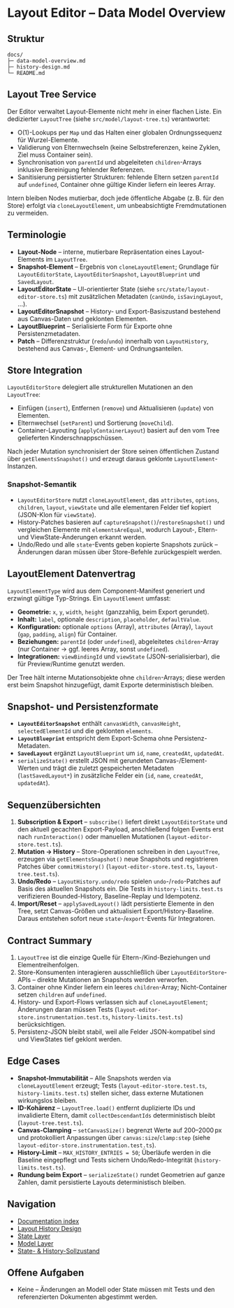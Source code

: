 # Layout Editor – Data Model Overview

## Struktur

```
docs/
├─ data-model-overview.md
├─ history-design.md
└─ README.md
```

## Layout Tree Service

Der Editor verwaltet Layout-Elemente nicht mehr in einer flachen Liste. Ein dedizierter `LayoutTree` (siehe `src/model/layout-tree.ts`) verantwortet:

- O(1)-Lookups per `Map` und das Halten einer globalen Ordnungssequenz für Wurzel-Elemente.
- Validierung von Elternwechseln (keine Selbstreferenzen, keine Zyklen, Ziel muss Container sein).
- Synchronisation von `parentId` und abgeleiteten `children`-Arrays inklusive Bereinigung fehlender Referenzen.
- Sanitisierung persistierter Strukturen: fehlende Eltern setzen `parentId` auf `undefined`, Container ohne gültige Kinder liefern ein leeres Array.

Intern bleiben Nodes mutierbar, doch jede öffentliche Abgabe (z. B. für den Store) erfolgt via `cloneLayoutElement`, um unbeabsichtigte Fremdmutationen zu vermeiden.

## Terminologie

- **Layout-Node** – interne, mutierbare Repräsentation eines Layout-Elements im `LayoutTree`.
- **Snapshot-Element** – Ergebnis von `cloneLayoutElement`; Grundlage für `LayoutEditorState`, `LayoutEditorSnapshot`, `LayoutBlueprint` und `SavedLayout`.
- **LayoutEditorState** – UI-orientierter State (siehe `src/state/layout-editor-store.ts`) mit zusätzlichen Metadaten (`canUndo`, `isSavingLayout`, …).
- **LayoutEditorSnapshot** – History- und Export-Basiszustand bestehend aus Canvas-Daten und geklonten Elementen.
- **LayoutBlueprint** – Serialisierte Form für Exporte ohne Persistenzmetadaten.
- **Patch** – Differenzstruktur (`redo`/`undo`) innerhalb von `LayoutHistory`, bestehend aus Canvas-, Element- und Ordnungsanteilen.

## Store Integration

`LayoutEditorStore` delegiert alle strukturellen Mutationen an den `LayoutTree`:

- Einfügen (`insert`), Entfernen (`remove`) und Aktualisieren (`update`) von Elementen.
- Elternwechsel (`setParent`) und Sortierung (`moveChild`).
- Container-Layouting (`applyContainerLayout`) basiert auf den vom Tree gelieferten Kinderschnappschüssen.

Nach jeder Mutation synchronisiert der Store seinen öffentlichen Zustand über `getElementsSnapshot()` und erzeugt daraus geklonte `LayoutElement`-Instanzen.

### Snapshot-Semantik

- `LayoutEditorStore` nutzt `cloneLayoutElement`, das `attributes`, `options`, `children`, `layout`, `viewState` und alle elementaren Felder tief kopiert (JSON-Klon für `viewState`).
- History-Patches basieren auf `captureSnapshot()`/`restoreSnapshot()` und vergleichen Elemente mit `elementsAreEqual`, wodurch Layout-, Eltern- und ViewState-Änderungen erkannt werden.
- Undo/Redo und alle `state`-Events geben kopierte Snapshots zurück – Änderungen daran müssen über Store-Befehle zurückgespielt werden.

## LayoutElement Datenvertrag

`LayoutElementType` wird aus dem Component-Manifest generiert und erzwingt gültige Typ-Strings. Ein `LayoutElement` umfasst:

- **Geometrie:** `x`, `y`, `width`, `height` (ganzzahlig, beim Export gerundet).
- **Inhalt:** `label`, optionale `description`, `placeholder`, `defaultValue`.
- **Konfiguration:** optionale `options` (Array), `attributes` (Array), `layout` (`gap`, `padding`, `align`) für Container.
- **Beziehungen:** `parentId` (oder `undefined`), abgeleitetes `children`-Array (nur Container → ggf. leeres Array, sonst `undefined`).
- **Integrationen:** `viewBindingId` und `viewState` (JSON-serialisierbar), die für Preview/Runtime genutzt werden.

Der Tree hält interne Mutationsobjekte ohne `children`-Arrays; diese werden erst beim Snapshot hinzugefügt, damit Exporte deterministisch bleiben.

## Snapshot- und Persistenzformate

- **`LayoutEditorSnapshot`** enthält `canvasWidth`, `canvasHeight`, `selectedElementId` und die geklonten `elements`.
- **`LayoutBlueprint`** entspricht dem Export-Schema ohne Persistenz-Metadaten.
- **`SavedLayout`** ergänzt `LayoutBlueprint` um `id`, `name`, `createdAt`, `updatedAt`.
- `serializeState()` erstellt JSON mit gerundeten Canvas-/Element-Werten und trägt die zuletzt gespeicherten Metadaten (`lastSavedLayout*`) in zusätzliche Felder ein (`id`, `name`, `createdAt`, `updatedAt`).

## Sequenzübersichten

1. **Subscription & Export** – `subscribe()` liefert direkt `LayoutEditorState` und den aktuell gecachten Export-Payload, anschließend folgen Events erst nach `runInteraction()` oder manuellen Mutationen (`layout-editor-store.test.ts`).
2. **Mutation → History** – Store-Operationen schreiben in den `LayoutTree`, erzeugen via `getElementsSnapshot()` neue Snapshots und registrieren Patches über `commitHistory()` (`layout-editor-store.test.ts`, `layout-tree.test.ts`).
3. **Undo/Redo** – `LayoutHistory.undo/redo` spielen `undo`-/`redo`-Patches auf Basis des aktuellen Snapshots ein. Die Tests in `history-limits.test.ts` verifizieren Bounded-History, Baseline-Replay und Idempotenz.
4. **Import/Reset** – `applySavedLayout()` lädt persistierte Elemente in den Tree, setzt Canvas-Größen und aktualisiert Export/History-Baseline. Daraus entstehen sofort neue `state`-/`export`-Events für Integratoren.

## Contract Summary

1. `LayoutTree` ist die einzige Quelle für Eltern-/Kind-Beziehungen und Elementreihenfolgen.
2. Store-Konsumenten interagieren ausschließlich über `LayoutEditorStore`-APIs – direkte Mutationen an Snapshots werden verworfen.
3. Container ohne Kinder liefern ein leeres `children`-Array; Nicht-Container setzen `children` auf `undefined`.
4. History- und Export-Flows verlassen sich auf `cloneLayoutElement`; Änderungen daran müssen Tests (`layout-editor-store.instrumentation.test.ts`, `history-limits.test.ts`) berücksichtigen.
5. Persistenz-JSON bleibt stabil, weil alle Felder JSON-kompatibel sind und ViewStates tief geklont werden.

## Edge Cases

- **Snapshot-Immutabilität** – Alle Snapshots werden via `cloneLayoutElement` erzeugt; Tests (`layout-editor-store.test.ts`, `history-limits.test.ts`) stellen sicher, dass externe Mutationen wirkungslos bleiben.
- **ID-Kohärenz** – `LayoutTree.load()` entfernt duplizierte IDs und invalidierte Eltern, damit `collectDescendantIds` deterministisch bleibt (`layout-tree.test.ts`).
- **Canvas-Clamping** – `setCanvasSize()` begrenzt Werte auf 200–2000 px und protokolliert Anpassungen über `canvas:size`/`clamp:step` (siehe `layout-editor-store.instrumentation.test.ts`).
- **History-Limit** – `MAX_HISTORY_ENTRIES = 50`; Überläufe werden in die Baseline eingepflegt und Tests sichern Undo/Redo-Integrität (`history-limits.test.ts`).
- **Rundung beim Export** – `serializeState()` rundet Geometrien auf ganze Zahlen, damit persistierte Layouts deterministisch bleiben.

## Navigation

- [Documentation index](./README.md)
- [Layout History Design](./history-design.md)
- [State Layer](../src/state/README.md)
- [Model Layer](../src/model/README.md)
- [State- & History-Sollzustand](../../docs/layout-editor-state-history.md)

## Offene Aufgaben

- Keine – Änderungen an Modell oder State müssen mit Tests und den referenzierten Dokumenten abgestimmt werden.
